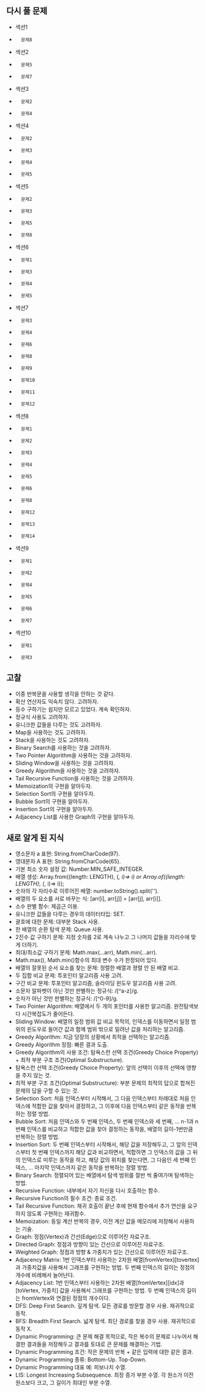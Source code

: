## 다시 풀 문제

- 섹션1
-       문제8
- 섹션2
-       문제5
-       문제7
- 섹션3
-       문제2
-       문제4
- 섹션4
-       문제2
-       문제3
-       문제4
-       문제5
- 섹션5
-       문제2
-       문제3
-       문제5
-       문제8
- 섹션6
-       문제1
-       문제3
-       문제4
-       문제5
- 섹션7
-       문제3
-       문제4
-       문제6
-       문제8
-       문제9
-       문제10
-       문제11
-       문제12
- 섹션8
-       문제1
-       문제2
-       문제3
-       문제4
-       문제5
-       문제6
-       문제8
-       문제12
-       문제13
-       문제14
- 섹션9
-       문제1
-       문제2
-       문제4
-       문제5
-       문제6
-       문제7
- 섹션10
-       문제1
-       문제3

## 고찰

- 이중 반복문을 사용할 생각을 안하는 것 같다.
- 확산 연산자도 익숙치 않다. 고려하자.
- 등수 구하기는 쉽지만 모르고 있었다. 계속 확인하자.
- 정규식 사용도 고려하자.
- 유니크한 값들을 다루는 것도 고려하자.
- Map을 사용하는 것도 고려하자.
- Stack을 사용하는 것도 고려하자.
- Binary Search를 사용하는 것을 고려하자.
- Two Pointer Algorithm을 사용하는 것을 고려하자.
- Sliding Window을 사용하는 것을 고려하자.
- Greedy Algorithm을 사용하는 것을 고려하자.
- Tail Recursive Function을 사용하는 것을 고려하자.
- Memoization의 구현을 알아두자.
- Selection Sort의 구현을 알아두자.
- Bubble Sort의 구현을 알아두자.
- Insertion Sort의 구현을 알아두자.
- Adjacency List를 사용한 Graph의 구현을 알아두자.

## 새로 알게 된 지식

- 영소문자 a 표현: String.fromCharCode(97).
- 영대문자 A 표현: String.fromCharCode(65).
- 기본 최소 숫자 설정 값: Number.MIN_SAFE_INTEGER.
- 배열 생성: Array.from({length: LENGTH}, (_, i)=> i) or Array.of({length: LENGTH}, (_, i)=> i));
- 숫자의 각 자리수로 이루어진 배열: number.toString().split('').
- 배열의 두 요소를 서로 바꾸는 식: [arr[i], arr[j]] = [arr[j], arr[i]].
- 소수 판별 함수: 제곱근 이용.
- 유니크한 값들을 다루는 경우의 데이터타입: SET.
- 괄호에 대한 문제: 대부분 Stack 사용.
- 한 배열의 순환 탐색 문제: Queue 사용.
- 2진수 값 구하기 문제: 지정 숫자를 2로 계속 나누고 그 나머지 값들을 자리수에 맞게 더하기.
- 최대/최소값 구하기 문제: Math.max(...arr), Math.min(...arr).
- Math.max(), Math.min()함수의 최대 변수 수가 한정되어 있다.
- 배열의 잘못된 순서 요소를 찾는 문제: 정렬한 배열과 졍렬 안 된 배열 비교.
- 두 집합 비교 문제: 투포인터 알고리즘 사용 고려.
- 구간 비교 문제: 투포인터 알고리즘, 슬라이딩 윈도우 알고리즘 사용 고려.
- 소문자 알파벳이 아닌 것만 판별하는 정규식: /[^a-z]/g.
- 숫자가 아닌 것만 판별하는 정규식: /[^0-9]/g.
- Two Pointer Algorithm: 배열에서 두 개의 포인터를 사용한 알고리즘. 완전탐색보다 시간복잡도가 줄어든다.
- Sliding Window: 배열의 일정 범위 값 비교 목적의, 인덱스를 이동하면서 일정 범위의 윈도우로 들어간 값과 함께 범위 밖으로 밀려난 값을 처리하는 알고리즘.
- Greedy Algorithm: 지금 당장의 상황에서 최적을 선택하는 알고리즘.
- Greedy Algorithm 장점: 빠른 결과 도출.
- Greedy Algorithm의 사용 조건: 탐욕스런 선택 조건(Greedy Choice Property) + 최적 부분 구조 조건(Optimal Substructure).
- 탐욕스런 선택 조건(Greedy Choice Property): 앞의 선택이 이후의 선택에 영향을 주지 않는 것.
- 최적 부분 구조 조건(Optimal Substructure): 부분 문제의 최적의 답으로 합쳐진 문제의 답을 구할 수 있는 것.
- Selection Sort: 처음 인덱스부터 시작해서, 그 다음 인덱스부터 차례대로 처음 인덱스에 적합한 값을 찾아서 결정하고,
  그 이후에 다음 인덱스부터 같은 동작을 반복하는 정렬 방법.
- Bubble Sort: 처음 인덱스와 두 번째 인덱스, 두 번째 인덱스와 세 번째, ... n-1과 n번째 인덱스를 비교하고 적합한 값을 찾아 결정하는 동작을,
  배열의 길이-1번만큼 반복하는 정렬 방법.
- Insertion Sort: 두 번째 인덱스부터 시작해서, 해당 값을 저장해두고, 그 앞의 인덱스부터 첫 번째 인덱스까지 해당 값과 비교하면서,
  적합하면 그 인덱스의 값을 그 뒤의 인덱스로 미루는 동작을 하고, 해당 값의 위치를 찾는다면,
  그 다음인 세 번째 인덱스, ... 마지막 인덱스까지 같은 동작을 반복하는 정렬 방법.
- Binary Search: 정렬되어 있는 배열에서 탐색 범위를 절반 씩 줄여가며 탐색하는 방법.
- Recursive Function: 내부에서 자기 자신을 다시 호출하는 함수.
- Recursive Function의 필수 조건: 종료 조건.
- Tail Recursive Function: 재귀 호출이 끝난 후에 현재 함수에서 추가 연산을 요구하지 않도록 구현하는 재귀함수.
- Memoization: 동일 계산 반복의 경우, 이전 계산 값을 메모리에 저장해서 사용하는 기술.
- Graph: 정점(Vertex)과 간선(Edge)으로 이루어진 자료구조.
- Directed Graph: 정점과 방향이 있는 간선으로 이루어진 자료구조.
- Weighted Graph: 정점과 방향 & 가중치가 있는 간선으로 이루어진 자료구조.
- Adjacency Matrix: 1번 인덱스부터 사용하는 2차원 배열[fromVertex][tovertex]과 가중치값을 사용해서 그래프를 구현하는 방법.
  두 번째 인덱스의 길이는 정점의 개수에 비례해서 늘어난다.
- Adjacency List: 1번 인덱스부터 사용하는 2차원 배열[fromVertex][idx]과 [toVertex, 가중치] 값을 사용해서 그래프를 구현하는 방법.
  두 번째 인덱스의 길이는 fromVertex와 연결된 정점의 개수이다.
- DFS: Deep First Search. 깊게 탐색. 모든 경로를 방문할 경우 사용. 재귀적으로 동작.
- BFS: Breadth First Search. 넓게 탐색. 최단 경로를 찾을 경우 사용. 재귀적으로 동작 X.
- Dynamic Programming: 큰 문제 해결 목적으로, 작은 복수의 문제로 나누어서 해결한 결과들을 저장해두고 결과를 토대로 큰 문제를 해결하는 기법.
- Dynamic Programming 조건: 작은 문제의 반복 + 같은 입력에 대한 같은 결과.
- Dynamic Programming 종류: Bottom-Up. Top-Down.
- Dynamic Programming 대표 예: 피보나치 수열.
- LIS: Longest Increasing Subsequence. 최장 증가 부분 수열.
  각 원소가 이전 원소보다 크고, 그 길이가 최대인 부분 수열.
